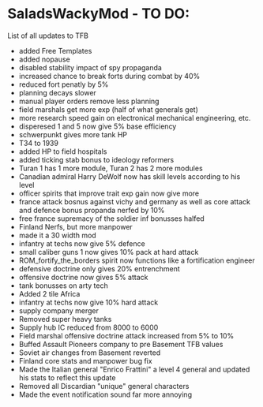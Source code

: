 # SaladsWackyMod - TO DO:

List of all updates to TFB
- added Free Templates
- added nopause
- disabled stability impact of spy propaganda
- increased chance to break forts during combat by 40%
- reduced fort penatly by 5%
- planning decays slower
- manual player orders remove less planning
- field marshals get more exp (half of what generals get)
- more research speed gain on electronical mechanical engineering, etc.
- disperesed 1 and 5 now give 5% base efficiency
- schwerpunkt gives more tank HP
- T34 to 1939
- added HP to field hospitals
- added ticking stab bonus to ideology reformers
- Turan 1 has 1 more module, Turan 2 has 2 more modules
- Canadian admiral Harry DeWolf now has skill levels according to his level
- officer spirits that improve trait exp gain now give more
- france attack bosnus against vichy and germany as well as core attack and defence bonus propanda nerfed by 10%
- free france supremacy of the soldier inf bonusses halfed
- Finland Nerfs, but more manpower
- made it a 30 width mod
- infantry at techs now give 5% defence
- small caliber guns 1 now gives 10% pack at hard attack
- ROM_fortify_the_borders spirit now functions like a fortification engineer
- defensive doctrine only gives 20% entrenchment
- offensive doctrine now gives 5% attack
- tank bonusses on arty tech
- Added 2 tile Africa
- infantry at techs now give 10% hard attack
- supply company merger
- Removed super heavy tanks
- Supply hub IC reduced from 8000 to 6000
- Field marshal offensive doctrine attack increased from 5% to 10%
- Buffed Assault Pioneers company to pre Basement TFB values
- Soviet air changes from Basement reverted
- Finland core stats and manpower bug fix
- Made the Italian general "Enrico Frattini" a level 4 general and updated his stats to reflect this update
- Removed all Discardian "unique" general characters
- Made the event notification sound far more annoying
